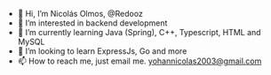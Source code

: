 - 👋 Hi, I’m Nicolás Olmos, @Redooz
- 👀 I’m interested in backend development
- 🌱 I’m currently learning Java (Spring), C++, Typescript, HTML and MySQL
- 💞️ I’m looking to learn ExpressJs, Go and more
- 📫 How to reach me, just email me. yohannicolas2003@gmail.com

<!---
Redooz/Redooz is a ✨ special ✨ repository because its `README.md` (this file) appears on your GitHub profile.
You can click the Preview link to take a look at your changes.
--->
